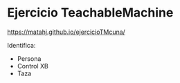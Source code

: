 # Ejercicio TeachableMachine

https://matahj.github.io/ejercicioTMcuna/

Identifica:
- Persona
- Control XB
- Taza

